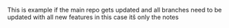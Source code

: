 This is example if the main repo gets updated and all branches need to be updated with all new features in this case itš only the notes
